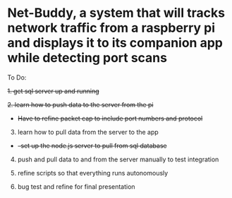 # Net-Buddy, a system that will tracks network traffic from a raspberry pi and displays it to its companion app while detecting port scans


To Do: 

~~1. get sql server up and running~~

~~2. learn how to push data to the server from the pi~~
  - ~~Have to refine packet cap to include port numbers and protocol~~

3. learn how to pull data from the server to the app 
  - ~~-set up the node.js server to pull from sql database~~

4. push and pull data to and from the server manually to test integration

5. refine scripts so that everything runs autonomously 

6. bug test and refine for final presentation 
